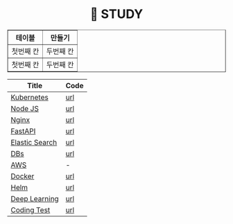 <div align="center">
  
# 🔖 STUDY

<table border="1">
<th>테이블</th>
	<th>만들기</th>
	<tr><!-- 첫번째 줄 시작 -->
	    <td>첫번째 칸</td>
	    <td>두번째 칸</td>
	</tr><!-- 첫번째 줄 끝 -->
	<tr><!-- 두번째 줄 시작 -->
	    <td>첫번째 칸</td>
	    <td>두번째 칸</td>
	</tr><!-- 두번째 줄 끝 -->
</table>

| Title | Code | 
|  ---  | --- |
| [Kubernetes](https://github.com/ChaejinE/Study/blob/main/kubernetes/README.md#kubernetes) | [url](https://github.com/ChaejinE/Study/tree/main/kubernetes) |
| [Node JS](https://github.com/ChaejinE/Study/tree/main/nodejs#nodejs) | [url](https://github.com/ChaejinE/Study/tree/main/nodejs) |
| [Nginx](https://github.com/ChaejinE/Study/blob/main/nginx/README.md#nginx) | [url](https://github.com/ChaejinE/Study/tree/main/nginx) |
| [FastAPI](https://github.com/ChaejinE/Study/blob/main/elastic-search/README.md#elastic-search) | [url](https://github.com/ChaejinE/Study/tree/main/fastapi) |
| [Elastic Search](https://github.com/ChaejinE/Study/blob/main/elastic-search/README.md#elastic-search) | [url](https://github.com/ChaejinE/Study/tree/main/elastic-search) |
| [DBs](https://github.com/ChaejinE/Study/tree/main/db#db) | [url](https://github.com/ChaejinE/Study/tree/main/db) |
| [AWS](https://github.com/ChaejinE/Study/tree/main/aws#aws) | - |
| [Docker](https://github.com/ChaejinE/Study/blob/main/docker/README.md#docker) | [url](https://github.com/ChaejinE/Study/tree/main/docker) |
| [Helm](https://github.com/ChaejinE/Study/blob/main/helm/README.md#helm) | [url](https://github.com/ChaejinE/Study/tree/main/helm) |
| [Deep Learning](https://github.com/ChaejinE/Study/blob/main/deep-learning/README.md#deep-learning) | [url](https://github.com/ChaejinE/Study/tree/main/deep-learning) |
| [Coding Test](https://github.com/ChaejinE/Study/blob/main/coding-test/README.md#coding-test) | [url](https://github.com/ChaejinE/Study/tree/main/coding-test) |

</div>
